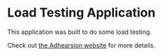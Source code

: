 # Load Testing Application

This application was built to do some load testing.

Check out [the Adhearsion website](http://adhearsion.com) for more details.
